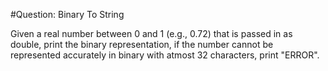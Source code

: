 #Question: Binary To String

Given a real number between 0 and 1 (e.g., 0.72) that is passed in as double, print the binary representation, if the number cannot be represented accurately in binary with atmost 32 characters, print "ERROR".
